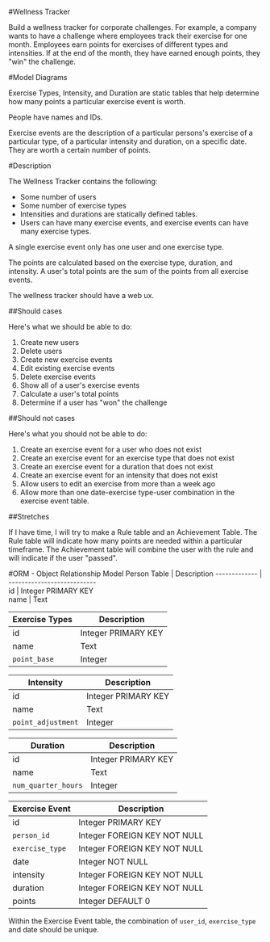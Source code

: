 #Wellness Tracker

Build a wellness tracker for corporate challenges.  For example, a company wants to have a challenge where employees track their exercise for one month.  Employees earn points for exercises of different types and intensities.  If at the end of the month, they have earned enough points, they "win" the challenge.


#Model Diagrams

Exercise Types, Intensity, and Duration are static tables that help determine how many points a particular exercise event is worth.

People have names and IDs.

Exercise events are the description of a particular persons's exercise of a particular type, of a particular intensity and duration, on a specific date.  They are worth a certain number of points.


#Description

The Wellness Tracker contains the following:

 - Some number of users
 - Some number of exercise types
 - Intensities and durations are statically defined tables.
 - Users can have many exercise events, and exercise events can have many exercise types.  
 
A single exercise event only has one user and one exercise type.

The points are calculated based on the exercise type, duration, and intensity.  A user's total points are the sum of the points from all exercise events.  

The wellness tracker should have a web ux.

##Should cases

Here's what we should be able to do:

  1. Create new users
  2. Delete users
  3. Create new exercise events
  4. Edit existing exercise events
  5. Delete exercise events
  6. Show all of a user's exercise events
  7. Calculate a user's total points
  8. Determine if a user has "won" the challenge
  
##Should not cases

Here's what you should not be able to do:

  1. Create an exercise event for a user who does not exist
  2. Create an exercise event for an exercise type that does not exist
  3. Create an exercise event for a duration that does not exist
  4. Create an exercise event for an intensity that does not exist
  5. Allow users to edit an exercise from more than a week ago
  6. Allow more than one date-exercise type-user combination in the exercise event table.

##Stretches

If I have time, I will try to make a Rule table and an Achievement Table.  The Rule table will indicate how many points are needed within a particular timeframe.  The Achievement table will combine the user with the rule and will indicate if the user "passed".


#ORM  - Object Relationship Model
Person Table  | Description
------------- | ---------------------------                                        
id            |  Integer PRIMARY KEY                                        
name          |  Text


Exercise Types | Description
-------------- | ------------
id             | Integer PRIMARY KEY
name           | Text
`point_base`   | Integer


Intensity           | Description
------------------  | ----------------
id                  | Integer PRIMARY KEY
name                | Text
`point_adjustment`  | Integer                     


Duration            | Description
------------------- | ------------------
id                  | Integer PRIMARY KEY
name                | Text
`num_quarter_hours` | Integer


Exercise Event      | Description
------------------- | -------------------
id                  | Integer PRIMARY KEY
`person_id`         | Integer FOREIGN KEY NOT NULL
`exercise_type`     | Integer FOREIGN KEY NOT NULL
date                | Integer NOT NULL
intensity           | Integer FOREIGN KEY NOT NULL
duration            | Integer FOREIGN KEY NOT NULL
points              | Integer DEFAULT 0

Within the Exercise Event table, the combination of `user_id`, `exercise_type` and date should be unique.